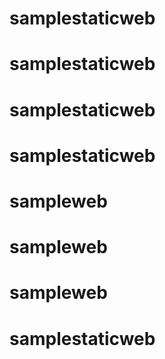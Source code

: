 # samplestaticweb
# samplestaticweb
# samplestaticweb
# samplestaticweb
# sampleweb
# sampleweb
# sampleweb
# samplestaticweb
